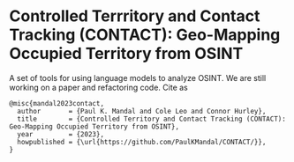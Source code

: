 # Controlled Terrritory and Contact Tracking (CONTACT): Geo-Mapping Occupied Territory from OSINT

A set of tools for using language models to analyze OSINT. We are still working on a paper and refactoring code. Cite as
```
@misc{mandal2023contact,
  author       = {Paul K. Mandal and Cole Leo and Connor Hurley},
  title        = {Controlled Territory and Contact Tracking (CONTACT): Geo-Mapping Occupied Territory from OSINT},
  year         = {2023},
  howpublished = {\url{https://github.com/PaulKMandal/CONTACT/}},
}
```


